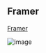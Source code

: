 ## Framer

[Framer](https://drams.framer.website)

![image](https://github.com/jeffreys-cat/Web-Tools/assets/11832969/8bcf5ce5-8dd8-4dc3-aec5-bc425068e62a)

